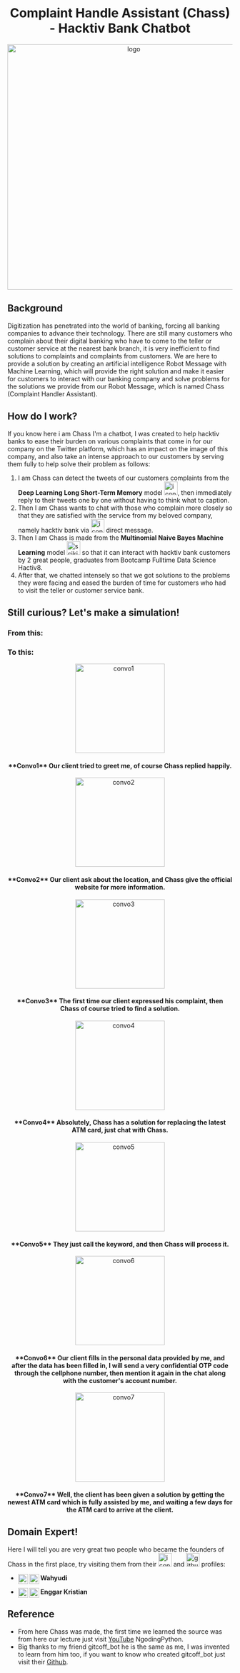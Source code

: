 
<h1 align="center">Complaint Handle Assistant (Chass) - Hacktiv Bank Chatbot</h1>
<p align="center"><img width="550" alt=logo chass src=https://user-images.githubusercontent.com/103250002/182339940-4128b6f8-4325-4852-a49c-4568fc3e4b69.png></p>

## Background

Digitization has penetrated into the world of banking, forcing all banking companies to advance their technology. There are still many customers who complain about their digital banking who have to come to the teller or customer service at the nearest bank branch, it is very inefficient to find solutions to complaints and complaints from customers. We are here to provide a solution by creating an artificial intelligence Robot Message with Machine Learning, which will provide the right solution and make it easier for customers to interact with our banking company and solve problems for the solutions we provide from our Robot Message, which is named Chass (Complaint Handler Assistant).

## How do I work?

If you know here i am Chass I'm a chatbot, I was created to help hacktiv banks to ease their burden on various complaints that come in for our company on the Twitter platform, which has an impact on the image of this company, and also take an intense approach to our customers by serving them fully to help solve their problem as follows:
1. I am Chass can detect the tweets of our customers complaints from the **Deep Learning Long Short-Term Memory** model  <img width=30 alt=icons8-tensorflow-48 src=https://user-images.githubusercontent.com/103250002/182363125-06fcc93f-5b34-4fee-82a2-da8acd57517f.png>, then immediately reply to their tweets one by one without having to think what to caption.
2. Then I am Chass wants to chat with those who complain more closely so that they are satisfied with the service from my beloved company, namely hacktiv bank via <img width=30 alt=icons8-twitter src=https://user-images.githubusercontent.com/103250002/182362503-58a1a5ff-5202-4cd2-b73c-8060b08ef186.gif>
 direct message.
3. Then I am Chass is made from the **Multinomial Naive Bayes Machine Learning** model <img width=30 alt=scikitlearn src=https://user-images.githubusercontent.com/103250002/182362975-499612fa-6c55-4e2a-869b-e1046a073edd.svg> so that it can interact with hacktiv bank customers by 2 great people, graduates from Bootcamp Fulltime Data Science Hactiv8.
4. After that, we chatted intensely so that we got solutions to the problems they were facing and eased the burden of time for customers who had to visit the teller or customer service bank.

## Still curious? Let's make a simulation!
### From this:
### To this:
 <p align="center"><img width="200" alt=convo1 src=https://user-images.githubusercontent.com/103250002/182530643-cf71df0d-ee75-4dd3-bf93-ad0edfa32431.png></p>
<h4 align="center">**Convo1** Our client tried to greet me, of course Chass replied happily.</h4>
 <p align="center"><img width="200" alt=convo2 src=https://user-images.githubusercontent.com/103250002/182530929-2b17a54f-8acf-4127-b2df-be46d037e1af.png></p>
<h4 align="center">**Convo2** Our client ask about the location, and Chass give the official website for more information.</h4>
 <p align="center"><img width="200" alt=convo3 src=https://user-images.githubusercontent.com/103250002/182530934-173a77db-f661-4f61-a12d-e502849ab359.png></p>
<h4 align="center">**Convo3** The first time our client expressed his complaint, then Chass of course tried to find a solution.</h4>
 <p align="center"><img width="200" alt=convo4 src=https://user-images.githubusercontent.com/103250002/182530919-a8568cc5-d1b1-42fa-9576-57b80068a0b3.png></p>
<h4 align="center">**Convo4** Absolutely, Chass has a solution for replacing the latest ATM card, just chat with Chass.</h4>
 <p align="center"><img width="200" alt=convo5 src=https://user-images.githubusercontent.com/103250002/182530924-8d61a4b9-01a3-4f40-a292-25c48ed8fe02.png></p>
<h4 align="center">**Convo5** They just call the keyword, and then Chass will process it.</h4> 
 <p align="center"><img width="200" alt=convo6 src=https://user-images.githubusercontent.com/103250002/182530925-b3d562ca-cd61-4228-abbd-4eece0cbd376.png></p>
<h4 align="center">**Convo6** Our client fills in the personal data provided by me, and after the data has been filled in, I will send a very confidential OTP code through the cellphone number, then mention it again in the chat along with the customer's account number.</h4>
 <p align="center"><img width="200" alt=convo7 src=https://user-images.githubusercontent.com/103250002/182531408-ef282ffd-5cf4-471d-9a1d-4ed77dc2a09c.png></p>
<h4 align="center">**Convo7** Well, the client has been given a solution by getting the newest ATM card which is fully assisted by me, and waiting a few days for the ATM card to arrive at the client.</h4>

## Domain Expert!


Here I will tell you are very great two people who became the founders of Chass in the first place, try visiting them from their <img width=30 alt=icons8-linkedin src=https://user-images.githubusercontent.com/103250002/182405954-d5ae3cda-d74c-43a5-b995-8220005d151f.gif> and <img width=30 alt=github src=https://user-images.githubusercontent.com/103250002/182372179-0954a140-ddbb-489d-83a7-51c715d7ae6d.svg> profiles:

- **Wahyudi** 
[<img align="left" alt="wahyudi linkedin" width="22px" src="https://user-images.githubusercontent.com/103250002/182405954-d5ae3cda-d74c-43a5-b995-8220005d151f.gif" />][wahyudilinkedin] 
[<img align="left" alt="wahyudi github" width="22px" src="https://user-images.githubusercontent.com/103250002/182372179-0954a140-ddbb-489d-83a7-51c715d7ae6d.svg" />][wahyudigithub]

- **Enggar Kristian** 
[<img align="left" alt="enggar linkedin" width="22px" src="https://user-images.githubusercontent.com/103250002/182405954-d5ae3cda-d74c-43a5-b995-8220005d151f.gif" />][enggarlinkedin] 
[<img align="left" alt="enggar github" width="22px" src="https://user-images.githubusercontent.com/103250002/182372179-0954a140-ddbb-489d-83a7-51c715d7ae6d.svg" />][enggargithub]

## Reference
- From here Chass was made, the first time we learned the source was from here our lecture just visit [YouTube](https://youtu.be/sotu6YqPoY0) NgodingPython.
- Big thanks to my friend gitcoff_bot he is the same as me, I was invented to learn from him too, if you want to know who created gitcoff_bot just visit their [Github](https://github.com/H8-Assignments-Bay/p2---final-project-group-004).



[wahyudilinkedin]:https://www.linkedin.com/in/wahyudi-sujono-2014a91a6/
[wahyudigithub]:https://github.com/wahyudisujono
[enggarlinkedin]:https://www.linkedin.com/in/enggar-kristian-b0aa52134/
[enggargithub]:https://github.com/byt1998

